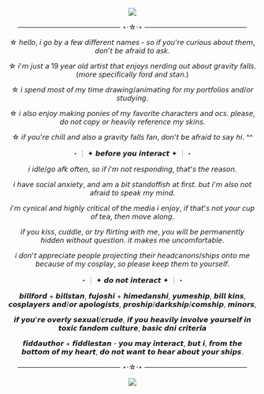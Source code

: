   <p align="center"><img src="https://github.com/user-attachments/assets/3de72bfc-15a3-49e3-a62a-3a3aac38456d"

  <p align="center">
    
  <p align="center"> ───────────────────── ⋆⋅☆⋅⋆ ─────────────────────
  <p align="center"> ☆ 𝘩𝘦𝘭𝘭𝘰, 𝘪 𝘨𝘰 𝘣𝘺 𝘢 𝘧𝘦𝘸 𝘥𝘪𝘧𝘧𝘦𝘳𝘦𝘯𝘵 𝘯𝘢𝘮𝘦𝘴 - 𝘴𝘰 𝘪𝘧 𝘺𝘰𝘶'𝘳𝘦 𝘤𝘶𝘳𝘪𝘰𝘶𝘴 𝘢𝘣𝘰𝘶𝘵 𝘵𝘩𝘦𝘮, 𝘥𝘰𝘯'𝘵 𝘣𝘦 𝘢𝘧𝘳𝘢𝘪𝘥 𝘵𝘰 𝘢𝘴𝘬.
  <p align="center"> ☆ 𝘪'𝘮 𝘫𝘶𝘴𝘵 𝘢 19 𝘺𝘦𝘢𝘳 𝘰𝘭𝘥 𝘢𝘳𝘵𝘪𝘴𝘵 𝘵𝘩𝘢𝘵 𝘦𝘯𝘫𝘰𝘺𝘴 𝘯𝘦𝘳𝘥𝘪𝘯𝘨 𝘰𝘶𝘵 𝘢𝘣𝘰𝘶𝘵 𝘨𝘳𝘢𝘷𝘪𝘵𝘺 𝘧𝘢𝘭𝘭𝘴. (𝘮𝘰𝘳𝘦 𝘴𝘱𝘦𝘤𝘪𝘧𝘪𝘤𝘢𝘭𝘭𝘺 𝘧𝘰𝘳𝘥 𝘢𝘯𝘥 𝘴𝘵𝘢𝘯.)
  <p align="center"> ☆ 𝘪 𝘴𝘱𝘦𝘯𝘥 𝘮𝘰𝘴𝘵 𝘰𝘧 𝘮𝘺 𝘵𝘪𝘮𝘦 𝘥𝘳𝘢𝘸𝘪𝘯𝘨/𝘢𝘯𝘪𝘮𝘢𝘵𝘪𝘯𝘨 𝘧𝘰𝘳 𝘮𝘺 𝘱𝘰𝘳𝘵𝘧𝘰𝘭𝘪𝘰𝘴 𝘢𝘯𝘥/𝘰𝘳 𝘴𝘵𝘶𝘥𝘺𝘪𝘯𝘨.
  <p align="center"> ☆ 𝘪 𝘢𝘭𝘴𝘰 𝘦𝘯𝘫𝘰𝘺 𝘮𝘢𝘬𝘪𝘯𝘨 𝘱𝘰𝘯𝘪𝘦𝘴 𝘰𝘧 𝘮𝘺 𝘧𝘢𝘷𝘰𝘳𝘪𝘵𝘦 𝘤𝘩𝘢𝘳𝘢𝘤𝘵𝘦𝘳𝘴 𝘢𝘯𝘥 𝘰𝘤𝘴. 𝘱𝘭𝘦𝘢𝘴𝘦, 𝘥𝘰 𝘯𝘰𝘵 𝘤𝘰𝘱𝘺 𝘰𝘳 𝘩𝘦𝘢𝘷𝘪𝘭𝘺 𝘳𝘦𝘧𝘦𝘳𝘦𝘯𝘤𝘦 𝘮𝘺 𝘴𝘬𝘪𝘯𝘴.
  <p align="center"> ☆ 𝘪𝘧 𝘺𝘰𝘶'𝘳𝘦 𝘤𝘩𝘪𝘭𝘭 𝘢𝘯𝘥 𝘢𝘭𝘴𝘰 𝘢 𝘨𝘳𝘢𝘷𝘪𝘵𝘺 𝘧𝘢𝘭𝘭𝘴 𝘧𝘢𝘯, 𝘥𝘰𝘯'𝘵 𝘣𝘦 𝘢𝘧𝘳𝘢𝘪𝘥 𝘵𝘰 𝘴𝘢𝘺 𝘩𝘪. ^^
  <p align="center"> ・┆ ✦ 𝙗𝙚𝙛𝙤𝙧𝙚 𝙮𝙤𝙪 𝙞𝙣𝙩𝙚𝙧𝙖𝙘𝙩 ✦ ┆・
  <p align="center"> 𝘪 𝘪𝘥𝘭𝘦/𝘨𝘰 𝘢𝘧𝘬 𝘰𝘧𝘵𝘦𝘯, 𝘴𝘰 𝘪𝘧 𝘪'𝘮 𝘯𝘰𝘵 𝘳𝘦𝘴𝘱𝘰𝘯𝘥𝘪𝘯𝘨, 𝘵𝘩𝘢𝘵'𝘴 𝘵𝘩𝘦 𝘳𝘦𝘢𝘴𝘰𝘯.
  <p align="center"> 𝘪 𝘩𝘢𝘷𝘦 𝘴𝘰𝘤𝘪𝘢𝘭 𝘢𝘯𝘹𝘪𝘦𝘵𝘺, 𝘢𝘯𝘥 𝘢𝘮 𝘢 𝘣𝘪𝘵 𝘴𝘵𝘢𝘯𝘥𝘰𝘧𝘧𝘪𝘴𝘩 𝘢𝘵 𝘧𝘪𝘳𝘴𝘵. 𝘣𝘶𝘵 𝘪'𝘮 𝘢𝘭𝘴𝘰 𝘯𝘰𝘵 𝘢𝘧𝘳𝘢𝘪𝘥 𝘵𝘰 𝘴𝘱𝘦𝘢𝘬 𝘮𝘺 𝘮𝘪𝘯𝘥.
  <p align="center"> 𝘪'𝘮 𝘤𝘺𝘯𝘪𝘤𝘢𝘭 𝘢𝘯𝘥 𝘩𝘪𝘨𝘩𝘭𝘺 𝘤𝘳𝘪𝘵𝘪𝘤𝘢𝘭 𝘰𝘧 𝘵𝘩𝘦 𝘮𝘦𝘥𝘪𝘢 𝘪 𝘦𝘯𝘫𝘰𝘺, 𝘪𝘧 𝘵𝘩𝘢𝘵'𝘴 𝘯𝘰𝘵 𝘺𝘰𝘶𝘳 𝘤𝘶𝘱 𝘰𝘧 𝘵𝘦𝘢, 𝘵𝘩𝘦𝘯 𝘮𝘰𝘷𝘦 𝘢𝘭𝘰𝘯𝘨.
  <p align="center"> 𝘪𝘧 𝘺𝘰𝘶 𝘬𝘪𝘴𝘴, 𝘤𝘶𝘥𝘥𝘭𝘦, 𝘰𝘳 𝘵𝘳𝘺 𝘧𝘭𝘪𝘳𝘵𝘪𝘯𝘨 𝘸𝘪𝘵𝘩 𝘮𝘦, 𝘺𝘰𝘶 𝘸𝘪𝘭𝘭 𝘣𝘦 𝘱𝘦𝘳𝘮𝘢𝘯𝘦𝘯𝘵𝘭𝘺 𝘩𝘪𝘥𝘥𝘦𝘯 𝘸𝘪𝘵𝘩𝘰𝘶𝘵 𝘲𝘶𝘦𝘴𝘵𝘪𝘰𝘯. 𝘪𝘵 𝘮𝘢𝘬𝘦𝘴 𝘮𝘦 𝘶𝘯𝘤𝘰𝘮𝘧𝘰𝘳𝘵𝘢𝘣𝘭𝘦.
  <p align="center"> 𝘪 𝘥𝘰𝘯'𝘵 𝘢𝘱𝘱𝘳𝘦𝘤𝘪𝘢𝘵𝘦 𝘱𝘦𝘰𝘱𝘭𝘦 𝘱𝘳𝘰𝘫𝘦𝘤𝘵𝘪𝘯𝘨 𝘵𝘩𝘦𝘪𝘳 𝘩𝘦𝘢𝘥𝘤𝘢𝘯𝘰𝘯𝘴/𝘴𝘩𝘪𝘱𝘴 𝘰𝘯𝘵𝘰 𝘮𝘦 𝘣𝘦𝘤𝘢𝘶𝘴𝘦 𝘰𝘧 𝘮𝘺 𝘤𝘰𝘴𝘱𝘭𝘢𝘺, 𝘴𝘰 𝘱𝘭𝘦𝘢𝘴𝘦 𝘬𝘦𝘦𝘱 𝘵𝘩𝘦𝘮 𝘵𝘰 𝘺𝘰𝘶𝘳𝘴𝘦𝘭𝘧.
  <p align="center"> ・┆ ✦ 𝙙𝙤 𝙣𝙤𝙩 𝙞𝙣𝙩𝙚𝙧𝙖𝙘𝙩 ✦ ┆・
  <p align="center"> 𝙗𝙞𝙡𝙡𝙛𝙤𝙧𝙙 + 𝙗𝙞𝙡𝙡𝙨𝙩𝙖𝙣, 𝙛𝙪𝙟𝙤𝙨𝙝𝙞 + 𝙝𝙞𝙢𝙚𝙙𝙖𝙣𝙨𝙝𝙞, 𝙮𝙪𝙢𝙚𝙨𝙝𝙞𝙥, 𝙗𝙞𝙡𝙡 𝙠𝙞𝙣𝙨, 𝙘𝙤𝙨𝙥𝙡𝙖𝙮𝙚𝙧𝙨 𝙖𝙣𝙙/𝙤𝙧 𝙖𝙥𝙤𝙡𝙤𝙜𝙞𝙨𝙩𝙨, 𝙥𝙧𝙤𝙨𝙝𝙞𝙥/𝙙𝙖𝙧𝙠𝙨𝙝𝙞𝙥/𝙘𝙤𝙢𝙨𝙝𝙞𝙥, 𝙢𝙞𝙣𝙤𝙧𝙨,
  <p align="center"> 𝙞𝙛 𝙮𝙤𝙪'𝙧𝙚 𝙤𝙫𝙚𝙧𝙡𝙮 𝙨𝙚𝙭𝙪𝙖𝙡/𝙘𝙧𝙪𝙙𝙚, 𝙞𝙛 𝙮𝙤𝙪 𝙝𝙚𝙖𝙫𝙞𝙡𝙮 𝙞𝙣𝙫𝙤𝙡𝙫𝙚 𝙮𝙤𝙪𝙧𝙨𝙚𝙡𝙛 𝙞𝙣 𝙩𝙤𝙭𝙞𝙘 𝙛𝙖𝙣𝙙𝙤𝙢 𝙘𝙪𝙡𝙩𝙪𝙧𝙚, 𝙗𝙖𝙨𝙞𝙘 𝙙𝙣𝙞 𝙘𝙧𝙞𝙩𝙚𝙧𝙞𝙖
  <p align="center"> 𝙛𝙞𝙙𝙙𝙖𝙪𝙩𝙝𝙤𝙧 + 𝙛𝙞𝙙𝙙𝙡𝙚𝙨𝙩𝙖𝙣 - 𝙮𝙤𝙪 𝙢𝙖𝙮 𝙞𝙣𝙩𝙚𝙧𝙖𝙘𝙩, 𝙗𝙪𝙩 𝙞, 𝙛𝙧𝙤𝙢 𝙩𝙝𝙚 𝙗𝙤𝙩𝙩𝙤𝙢 𝙤𝙛 𝙢𝙮 𝙝𝙚𝙖𝙧𝙩, 𝙙𝙤 𝙣𝙤𝙩 𝙬𝙖𝙣𝙩 𝙩𝙤 𝙝𝙚𝙖𝙧 𝙖𝙗𝙤𝙪𝙩 𝙮𝙤𝙪𝙧 𝙨𝙝𝙞𝙥𝙨.

  <p align="center"> ───────────────────── ⋆⋅☆⋅⋆ ─────────────────────

 <p align="center"><img src="https://github.com/user-attachments/assets/95942ad8-8b7f-4113-9d71-d8789f111f06"

    
